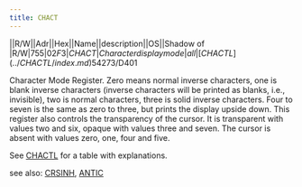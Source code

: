 ```yaml
---
title: CHACT
---
```

||R/W||Adr||Hex||Name||description||OS||Shadow of  
|R/W|755|$02F3|CHACT|Character display mode|all|[CHACTL](../CHACTL/index.md) 54273/$D401  
  
Character Mode Register. Zero means normal inverse characters, one is blank inverse characters (inverse characters will be printed as blanks, i.e., invisible), two is normal characters, three is solid inverse characters. Four to seven is the same as zero to three, but prints the display upside down. This register also controls the transparency of the cursor. It is transparent with values two and six, opaque with values three and seven. The cursor is absent with values zero, one, four and five.  
  
See [CHACTL](../CHACTL/index.md) for a table with explanations.  
  
see also: [CRSINH](../CRSINH/index.md), [ANTIC](../ANTIC/index.md)  
